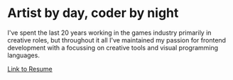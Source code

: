 # Artist by day, coder by night

I've spent the last 20 years working in the games industry primarily in creative roles, but throughout it all I've maintained my passion for frontend development with a focussing on creative tools and visual programming languages.

[Link to Resume](resume.md)
